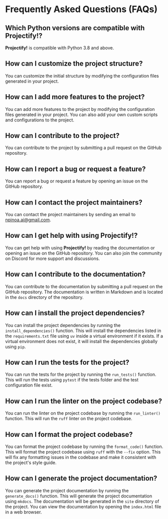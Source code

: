 # Frequently Asked Questions (FAQs)

## Which Python versions are compatible with Projectify!?

**Projectify!** is compatible with Python 3.8 and above.

## How can I customize the project structure?

You can customize the initial structure by modifying the configuration files generated in your project.

## How can I add more features to the project?

You can add more features to the project by modifying the configuration files generated in your project. You can also add your own custom scripts and configurations to the project.

## How can I contribute to the project?

You can contribute to the project by submitting a pull request on the GitHub repository.

## How can I report a bug or request a feature?

You can report a bug or request a feature by opening an issue on the GitHub repository.

## How can I contact the project maintainers?

You can contact the project maintainers by sending an email to [npinoa.ai@gmail.com](mailto:npinoa.ai@gmail.com).

## How can I get help with using Projectify!?

You can get help with using **Projectify!** by reading the documentation or opening an issue on the GitHub repository. You can also join the community on Discord for more support and discussions.

## How can I contribute to the documentation?

You can contribute to the documentation by submitting a pull request on the GitHub repository. The documentation is written in Markdown and is located in the `docs` directory of the repository.

## How can I install the project dependencies?

You can install the project dependencies by running the `install_dependencies()` function. This will install the dependencies listed in the `requirements.txt` file using `uv` inside a virtual environment if it exists. If a virtual environment does not exist, it will install the dependencies globally using `pip`.

## How can I run the tests for the project?

You can run the tests for the project by running the `run_tests()` function. This will run the tests using `pytest` if the tests folder and the test configuration file exist.

## How can I run the linter on the project codebase?

You can run the linter on the project codebase by running the `run_linter()` function. This will run the `ruff` linter on the project codebase.

## How can I format the project codebase?

You can format the project codebase by running the `format_code()` function. This will format the project codebase using `ruff` with the `--fix` option. This will fix any formatting issues in the codebase and make it consistent with the project's style guide.

## How can I generate the project documentation?

You can generate the project documentation by running the `generate_docs()` function. This will generate the project documentation using `mkdocs`. The documentation will be generated in the `site` directory of the project. You can view the documentation by opening the `index.html` file in a web browser.
